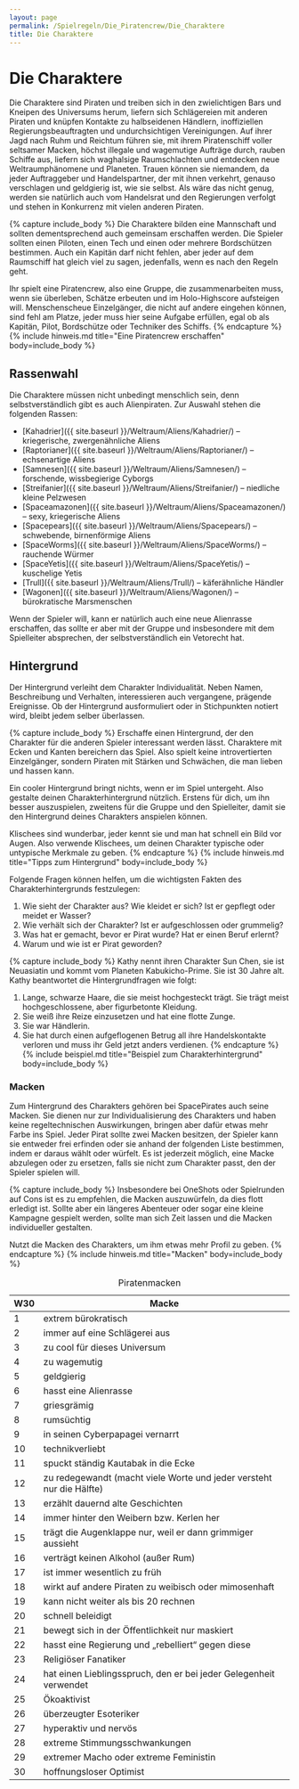 ```yaml
---
layout: page
permalink: /Spielregeln/Die_Piratencrew/Die_Charaktere
title: Die Charaktere
---
```


# Die Charaktere

Die Charaktere sind Piraten und treiben sich in den zwielichtigen Bars und Kneipen des Universums herum, liefern sich Schlägereien mit anderen Piraten und knüpfen Kontakte zu halbseidenen Händlern, inoffiziellen Regierungsbeauftragten und undurchsichtigen Vereinigungen. Auf ihrer Jagd nach Ruhm und Reichtum führen sie, mit ihrem Piratenschiff voller seltsamer Macken, höchst illegale und wagemutige Aufträge durch, rauben Schiffe aus, liefern sich waghalsige Raumschlachten und entdecken neue Weltraumphänomene und Planeten. Trauen können sie niemandem, da jeder Auftraggeber und Handelspartner, der mit ihnen verkehrt, genauso verschlagen und geldgierig ist, wie sie selbst. Als wäre das nicht genug, werden sie natürlich auch vom Handelsrat und den Regierungen verfolgt und stehen in Konkurrenz mit vielen anderen Piraten.

{% capture include_body %}
Die Charaktere bilden eine Mannschaft und sollten dementsprechend auch gemeinsam erschaffen werden. Die Spieler sollten einen Piloten, einen Tech und einen oder mehrere Bordschützen bestimmen. Auch ein Kapitän darf nicht fehlen, aber jeder auf dem Raumschiff hat gleich viel zu sagen, jedenfalls, wenn es nach den Regeln geht.

Ihr spielt eine Piratencrew, also eine Gruppe, die zusammenarbeiten muss, wenn sie überleben, Schätze erbeuten und im Holo-Highscore aufsteigen will. Menschenscheue Einzelgänger, die nicht auf andere eingehen können, sind fehl am Platze, jeder muss hier seine Aufgabe erfüllen, egal ob als Kapitän, Pilot, Bordschütze oder Techniker des Schiffs.
{% endcapture %}
{% include hinweis.md title="Eine Piratencrew erschaffen" body=include_body %}

## Rassenwahl

Die Charaktere müssen nicht unbedingt menschlich sein, denn selbstverständlich gibt es auch Alienpiraten. Zur Auswahl stehen die folgenden Rassen:

- [Kahadrier]({{ site.baseurl }}/Weltraum/Aliens/Kahadrier/) – kriegerische, zwergenähnliche Aliens
- [Raptorianer]({{ site.baseurl }}/Weltraum/Aliens/Raptorianer/) – echsenartige Aliens
- [Samnesen]({{ site.baseurl }}/Weltraum/Aliens/Samnesen/) – forschende, wissbegierige Cyborgs
- [Streifanier]({{ site.baseurl }}/Weltraum/Aliens/Streifanier/) – niedliche kleine Pelzwesen
- [Spaceamazonen]({{ site.baseurl }}/Weltraum/Aliens/Spaceamazonen/) – sexy, kriegerische Aliens
- [Spacepears]({{ site.baseurl }}/Weltraum/Aliens/Spacepears/) – schwebende, birnenförmige Aliens
- [SpaceWorms]({{ site.baseurl }}/Weltraum/Aliens/SpaceWorms/) – rauchende Würmer
- [SpaceYetis]({{ site.baseurl }}/Weltraum/Aliens/SpaceYetis/) – kuschelige Yetis
- [Trull]({{ site.baseurl }}/Weltraum/Aliens/Trull/) – käferähnliche Händler
- [Wagonen]({{ site.baseurl }}/Weltraum/Aliens/Wagonen/) – bürokratische Marsmenschen

Wenn der Spieler will, kann er natürlich auch eine neue Alienrasse erschaffen, das sollte er aber mit der Gruppe und insbesondere mit dem Spielleiter absprechen, der selbstverständlich ein Vetorecht hat.

## Hintergrund

Der Hintergrund verleiht dem Charakter Individualität. Neben Namen, Beschreibung und Verhalten, interessieren auch vergangene, prägende Ereignisse. Ob der Hintergrund ausformuliert oder in Stichpunkten notiert wird, bleibt jedem selber überlassen.

{% capture include_body %}
Erschaffe einen Hintergrund, der den Charakter für die anderen Spieler interessant werden lässt. Charaktere mit Ecken und Kanten bereichern das Spiel. Also spielt keine introvertierten Einzelgänger, sondern Piraten mit Stärken und Schwächen, die man lieben und hassen kann.

Ein cooler Hintergrund bringt nichts, wenn er im Spiel untergeht. Also gestalte deinen Charakterhintergrund nützlich. Erstens für dich, um ihn besser auszuspielen, zweitens für die Gruppe und den Spielleiter, damit sie den Hintergrund deines Charakters anspielen können.

Klischees sind wunderbar, jeder kennt sie und man hat schnell ein Bild vor Augen. Also verwende Klischees, um deinen Charakter typische oder untypische Merkmale zu geben.
{% endcapture %}
{% include hinweis.md title="Tipps zum Hintergrund" body=include_body %}

Folgende Fragen können helfen, um die wichtigsten Fakten des Charakterhintergrunds festzulegen:

1. Wie sieht der Charakter aus? Wie kleidet er sich? Ist er gepflegt oder meidet er Wasser?
2. Wie verhält sich der Charakter? Ist er aufgeschlossen oder grummelig?
3. Was hat er gemacht, bevor er Pirat wurde? Hat er einen Beruf erlernt?
4. Warum und wie ist er Pirat geworden?

{% capture include_body %}
Kathy nennt ihren Charakter Sun Chen, sie ist Neuasiatin und kommt vom Planeten Kabukicho-Prime. Sie ist 30 Jahre alt. Kathy beantwortet die Hintergrundfragen wie folgt:

1. Lange, schwarze Haare, die sie meist hochgesteckt trägt. Sie trägt meist hochgeschlossene, aber figurbetonte Kleidung.
2. Sie weiß ihre Reize einzusetzen und hat eine flotte Zunge.
3. Sie war Händlerin.
4. Sie hat durch einen aufgeflogenen Betrug all ihre Handelskontakte verloren und muss ihr Geld jetzt anders verdienen.
{% endcapture %}
{% include beispiel.md title="Beispiel zum Charakterhintergrund" body=include_body %}

### Macken

Zum Hintergrund des Charakters gehören bei SpacePirates auch seine Macken. Sie dienen nur zur Individualisierung des Charakters und haben keine regeltechnischen Auswirkungen, bringen aber dafür etwas mehr Farbe ins Spiel. Jeder Pirat sollte zwei Macken besitzen, der Spieler kann sie entweder frei erfinden oder sie anhand der folgenden Liste bestimmen, indem er daraus wählt oder würfelt. Es ist jederzeit möglich, eine Macke abzulegen oder zu ersetzen, falls sie nicht zum Charakter passt, den der Spieler spielen will.

{% capture include_body %}
Insbesondere bei OneShots oder Spielrunden auf Cons ist es zu empfehlen, die Macken auszuwürfeln, da dies flott erledigt ist. Sollte aber ein längeres Abenteuer oder sogar eine kleine Kampagne gespielt werden, sollte man sich Zeit lassen und die Macken individueller gestalten.

Nutzt die Macken des Charakters, um ihm etwas mehr Profil zu geben.
{% endcapture %}
{% include hinweis.md title="Macken" body=include_body %}

<table>
<caption>Piratenmacken</caption>
<thead>
<tr><th>W30</th><th>Macke</th></tr>
</thead>
<tbody>
<tr><td>1</td><td>extrem bürokratisch</td></tr>
<tr><td>2</td><td>immer auf eine Schlägerei aus</td></tr>
<tr><td>3</td><td>zu cool für dieses Universum</td></tr>
<tr><td>4</td><td>zu wagemutig</td></tr>
<tr><td>5</td><td>geldgierig</td></tr>
<tr><td>6</td><td>hasst eine Alienrasse</td></tr>
<tr><td>7</td><td>griesgrämig</td></tr>
<tr><td>8</td><td>rumsüchtig</td></tr>
<tr><td>9</td><td>in seinen Cyberpapagei vernarrt</td></tr>
<tr><td>10</td><td>technikverliebt</td></tr>
<tr><td>11</td><td>spuckt ständig Kautabak in die Ecke</td></tr>
<tr><td>12</td><td>zu redegewandt (macht viele Worte und jeder versteht nur die Hälfte)</td></tr>
<tr><td>13</td><td>erzählt dauernd alte Geschichten</td></tr>
<tr><td>14</td><td>immer hinter den Weibern bzw. Kerlen her</td></tr>
<tr><td>15</td><td>trägt die Augenklappe nur, weil er dann grimmiger aussieht</td></tr>
<tr><td>16</td><td>verträgt keinen Alkohol (außer Rum)</td></tr>
<tr><td>17</td><td>ist immer wesentlich zu früh</td></tr>
<tr><td>18</td><td>wirkt auf andere Piraten zu weibisch oder mimosenhaft</td></tr>
<tr><td>19</td><td>kann nicht weiter als bis 20 rechnen</td></tr>
<tr><td>20</td><td>schnell beleidigt</td></tr>
<tr><td>21</td><td>bewegt sich in der Öffentlichkeit nur maskiert</td></tr>
<tr><td>22</td><td>hasst eine Regierung und „rebelliert“ gegen diese</td></tr>
<tr><td>23</td><td>Religiöser Fanatiker</td></tr>
<tr><td>24</td><td>hat einen Lieblingsspruch, den er bei jeder Gelegenheit verwendet</td></tr>
<tr><td>25</td><td>Ökoaktivist</td></tr>
<tr><td>26</td><td>überzeugter Esoteriker</td></tr>
<tr><td>27</td><td>hyperaktiv und nervös</td></tr>
<tr><td>28</td><td>extreme Stimmungsschwankungen</td></tr>
<tr><td>29</td><td>extremer Macho oder extreme Feministin</td></tr>
<tr><td>30</td><td>hoffnungsloser Optimist</td></tr>
</tbody>
</table>
